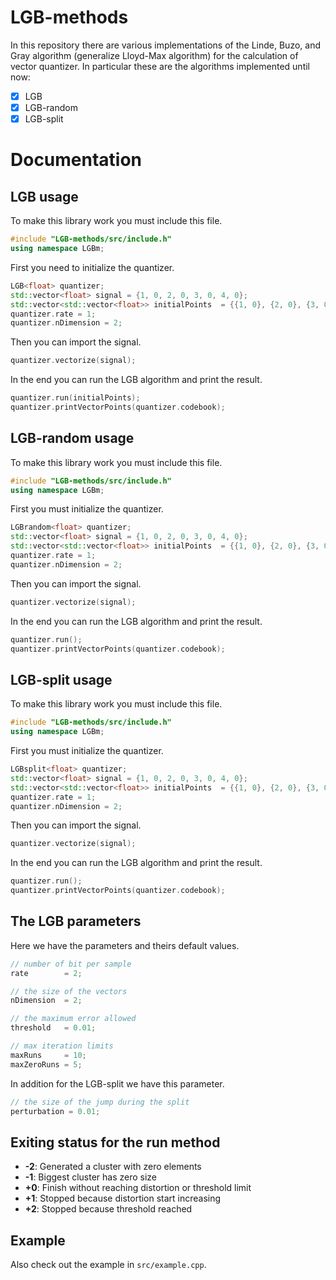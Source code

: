 # LGB-methods
In this repository there are various implementations of the Linde, Buzo, and Gray algorithm (generalize Lloyd-Max algorithm) for the calculation of vector quantizer. In particular these are the algorithms implemented until now:

- [x] LGB
- [x] LGB-random
- [x] LGB-split

# Documentation

## LGB usage

To make this library work you must include this file.
```cpp
#include "LGB-methods/src/include.h"
using namespace LGBm;
```

First you need to initialize the quantizer.
```cpp
LGB<float> quantizer;
std::vector<float> signal = {1, 0, 2, 0, 3, 0, 4, 0};
std::vector<std::vector<float>> initialPoints  = {{1, 0}, {2, 0}, {3, 0}, {4, 0}};
quantizer.rate = 1;
quantizer.nDimension = 2;
```

Then you can import the signal.
```cpp
quantizer.vectorize(signal);
```

In the end you can run the LGB algorithm and print the result.
```cpp
quantizer.run(initialPoints);
quantizer.printVectorPoints(quantizer.codebook);
```

## LGB-random usage

To make this library work you must include this file.
```cpp
#include "LGB-methods/src/include.h"
using namespace LGBm;
```

First you must initialize the quantizer.
```cpp
LGBrandom<float> quantizer;
std::vector<float> signal = {1, 0, 2, 0, 3, 0, 4, 0};
std::vector<std::vector<float>> initialPoints  = {{1, 0}, {2, 0}, {3, 0}, {4, 0}};
quantizer.rate = 1;
quantizer.nDimension = 2;
```

Then you can import the signal.
```cpp
quantizer.vectorize(signal);
```

In the end you can run the LGB algorithm and print the result.
```cpp
quantizer.run();
quantizer.printVectorPoints(quantizer.codebook);
```

## LGB-split usage

To make this library work you must include this file.
```cpp
#include "LGB-methods/src/include.h"
using namespace LGBm;
```

First you must initialize the quantizer.
```cpp
LGBsplit<float> quantizer;
std::vector<float> signal = {1, 0, 2, 0, 3, 0, 4, 0};
std::vector<std::vector<float>> initialPoints  = {{1, 0}, {2, 0}, {3, 0}, {4, 0}};
quantizer.rate = 1;
quantizer.nDimension = 2;
```

Then you can import the signal.
```cpp
quantizer.vectorize(signal);
```

In the end you can run the LGB algorithm and print the result.
```cpp
quantizer.run();
quantizer.printVectorPoints(quantizer.codebook);
```


## The LGB parameters

Here we have the parameters and theirs default values.
```cpp
// number of bit per sample
rate        = 2;

// the size of the vectors
nDimension  = 2;

// the maximum error allowed
threshold   = 0.01;

// max iteration limits
maxRuns     = 10;
maxZeroRuns = 5;
```
In addition for the LGB-split we have this parameter.
```cpp
// the size of the jump during the split
perturbation = 0.01;
```

## Exiting status for the run method

- **-2**: Generated a cluster with zero elements
- **-1**: Biggest cluster has zero size
- **+0**: Finish without reaching distortion or threshold limit
- **+1**: Stopped because distortion start increasing
- **+2**: Stopped because threshold reached

## Example
Also check out the example in `src/example.cpp`.